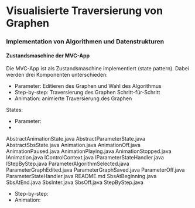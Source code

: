 # Visualisierte Traversierung von Graphen
### Implementation von Algorithmen und Datenstrukturen
 
#### Zustandsmaschine der MVC-App
Die MVC-App ist als Zustandsmaschine implementiert (state pattern). Dabei werden drei Komponenten unterschieden:
- Parameter: Editieren des Graphen und Wahl des Algorithmus
- Step-by-step: Traversierung des Graphen Schritt-für-Schritt 
- Animation: animierte Traversierung des Graphen

States:
- Parameter: 
- 

AbstractAnimationState.java
AbstractParameterState.java
AbstractSbsState.java
Animation.java
AnimationOff.java
AnimationPaused.java
AnimationPlaying.java
AnimationStopped.java
IAnimation.java
IControlContext.java
IParameterStateHandler.java
IStepByStep.java
ParameterAlgorithmSelected.java
ParameterGraphEdited.java
ParameterGraphSaved.java
ParameterOff.java
ParameterStateHandler.java
README.md
SbsAtBeginning.java
SbsAtEnd.java
SbsInter.java
SbsOff.java
StepByStep.java

- Step-by-step: 
- Animation: 
